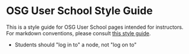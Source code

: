 OSG User School Style Guide
===========================

This is a style guide for OSG User School pages intended for instructors.
For markdown conventions, please consult [this style guide](https://opensciencegrid.org/technology/documentation/style-guide/).

- Students should "log in to" a node, not "log on to"
